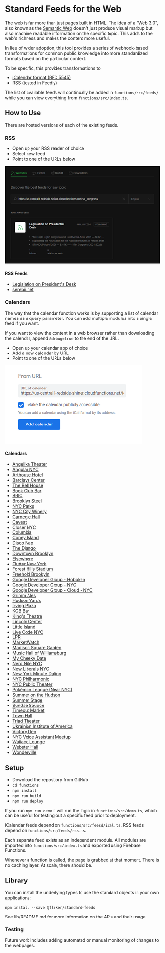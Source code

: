 # Standard Feeds for the Web

The web is far more than just pages built in HTML. The idea of a "Web 3.0",
also known as the [Semantic Web](https://en.wikipedia.org/wiki/Semantic_Web)
doesn't just produce visual markup but also machine readable information on
the specific topic. This adds to the web's richness and makes the content
more useful.

In lieu of wider adoption, this tool provides a series of webhook-based
transformations for common public knowledge into more standardized formats
based on the particular context.

To be specific, this provides transformations to
* [iCalendar format (RFC 5545)](https://icalendar.org/RFC-Specifications/iCalendar-RFC-5545/)
* RSS (tested in Feedly)

The list of available feeds will continually be added in `functions/src/feeds/`
while you can view everything from `functions/src/index.ts`.

## How to Use

There are hosted versions of each of the existing feeds.

### RSS

* Open up your RSS reader of choice
* Select new feed
* Point to one of the URLs below

![Adding RSS feed](images/feedly-congress.png)

#### RSS Feeds

* [Legislation on President's Desk](https://us-central1-redside-shiner.cloudfunctions.net/rss_congress)
* [serebii.net](https://us-central1-redside-shiner.cloudfunctions.net/rss_serebii)

### Calendars

The way that the calendar function works is by supporting a list of calendar
names as a query parameter. You can add multiple modules into a single feed
if you want.

If you want to view the content in a web browser rather than downloading the calendar, append `&debug=true` to the end of the URL.

* Open up your calendar app of choice
* Add a new calendar by URL
* Point to one of the URLs below

![Adding Calendar](images/calendar-irving.png)

#### Calendars

* [Angelika Theater](https://us-central1-redside-shiner.cloudfunctions.net/ical_fetch?c[]=angelkia)
* [Angular NYC](https://us-central1-redside-shiner.cloudfunctions.net/ical_fetch?c[]=angularnyc)
* [Arthouse Hotel](https://us-central1-redside-shiner.cloudfunctions.net/ical_fetch?c[]=arthouse)
* [Barclays Center](https://us-central1-redside-shiner.cloudfunctions.net/ical_fetch?c[]=barclays)
* [The Bell House](https://us-central1-redside-shiner.cloudfunctions.net/ical_fetch?c[]=bellhouse)
* [Book Club Bar](https://us-central1-redside-shiner.cloudfunctions.net/ical_fetch?c[]=bookclubbar)
* [BRIC](https://us-central1-redside-shiner.cloudfunctions.net/ical_fetch?c[]=bric)
* [Brooklyn Steel](https://us-central1-redside-shiner.cloudfunctions.net/ical_fetch?c[]=brooklynsteel)
* [NYC Parks](https://us-central1-redside-shiner.cloudfunctions.net/ical_fetch?c[]=cityparks)
* [NYC City Winery](https://us-central1-redside-shiner.cloudfunctions.net/ical_fetch?c[]=citywinery)
* [Carnegie Hall](https://us-central1-redside-shiner.cloudfunctions.net/ical_fetch?c[]=carnegiehall)
* [Caveat](https://us-central1-redside-shiner.cloudfunctions.net/ical_fetch?c[]=caveat)
* [Closer NYC](https://us-central1-redside-shiner.cloudfunctions.net/ical_fetch?c[]=closer)
* [Columbia](https://us-central1-redside-shiner.cloudfunctions.net/ical_fetch?c[]=columbia)
* [Coney Island](https://us-central1-redside-shiner.cloudfunctions.net/ical_fetch?c[]=coneyisland)
* [Disco Nap](https://us-central1-redside-shiner.cloudfunctions.net/ical_fetch?c[]=disconap)
* [The Django](https://us-central1-redside-shiner.cloudfunctions.net/ical_fetch?c[]=django)
* [Downtown Brooklyn](https://us-central1-redside-shiner.cloudfunctions.net/ical_fetch?c[]=downtownbrooklyn)
* [Elsewhere](https://us-central1-redside-shiner.cloudfunctions.net/ical_fetch?c[]=elsewhere)
* [Flutter New York](https://us-central1-redside-shiner.cloudfunctions.net/ical_fetch?c[]=flutternyc)
* [Forest Hills Stadium](https://us-central1-redside-shiner.cloudfunctions.net/ical_fetch?c[]=foresthills)
* [Freehold Brookyln](https://us-central1-redside-shiner.cloudfunctions.net/ical_fetch?c[]=freehold)
* [Google Developer Group - Hoboken](https://us-central1-redside-shiner.cloudfunctions.net/ical_fetch?c[]=gdghoboken)
* [Google Developer Group - NYC](https://us-central1-redside-shiner.cloudfunctions.net/ical_fetch?c[]=gdgnyc)
* [Google Developer Group - Cloud - NYC](https://us-central1-redside-shiner.cloudfunctions.net/ical_fetch?c[]=gdgcloudnyc)
* [Grimm Ales](https://us-central1-redside-shiner.cloudfunctions.net/ical_fetch?c[]=grimmales)
* [Hudson Yards](https://us-central1-redside-shiner.cloudfunctions.net/ical_fetch?c[]=hudsonyards)
* [Irving Plaza](https://us-central1-redside-shiner.cloudfunctions.net/ical_fetch?c[]=irvingplaza)
* [KGB Bar](https://us-central1-redside-shiner.cloudfunctions.net/ical_fetch?c[]=kgbbar)
* [King's Theatre](https://us-central1-redside-shiner.cloudfunctions.net/ical_fetch?c[]=kingstheatre)
* [Lincoln Center](https://us-central1-redside-shiner.cloudfunctions.net/ical_fetch?c[]=lincolncenter)
* [Little Island](https://us-central1-redside-shiner.cloudfunctions.net/ical_fetch?c[]=littleisland)
* [Live Code NYC](https://us-central1-redside-shiner.cloudfunctions.net/ical_fetch?c[]=livecode)
* [LPR](https://us-central1-redside-shiner.cloudfunctions.net/ical_fetch?c[]=lpr)
* [MarketWatch](https://us-central1-redside-shiner.cloudfunctions.net/ical_fetch?c[]=marketwatch)
* [Madison Square Garden](https://us-central1-redside-shiner.cloudfunctions.net/ical_fetch?c[]=msg)
* [Music Hall of Williamsburg](https://us-central1-redside-shiner.cloudfunctions.net/ical_fetch?c[]=musichallwilliamsburg)
* [My Cheeky Date](https://us-central1-redside-shiner.cloudfunctions.net/ical_fetch?c[]=mycheekydate)
* [Nerd Nite NYC](https://us-central1-redside-shiner.cloudfunctions.net/ical_fetch?c[]=nerdnite)
* [New Liberals NYC](https://us-central1-redside-shiner.cloudfunctions.net/ical_fetch?c[]=newliberalsnyc)
* [New York Minute Dating](https://us-central1-redside-shiner.cloudfunctions.net/ical_fetch?c[]=nyminute)
* [NYC Philharmonic](https://us-central1-redside-shiner.cloudfunctions.net/ical_fetch?c[]=philharmonic)
* [NYC Public Theater](https://us-central1-redside-shiner.cloudfunctions.net/ical_fetch?c[]=publictheater)
* [Pokémon League (Near NYC)](https://us-central1-redside-shiner.cloudfunctions.net/ical_fetch?c[]=pokemonleague)
* [Summer on the Hudson](https://us-central1-redside-shiner.cloudfunctions.net/ical_fetch?c[]=summerhudson)
* [Summer Stage](https://us-central1-redside-shiner.cloudfunctions.net/ical_fetch?c[]=summerstage)
* [Sundae Sauuce](https://us-central1-redside-shiner.cloudfunctions.net/ical_fetch?c[]=sundaesauuce)
* [Timeout Market](https://us-central1-redside-shiner.cloudfunctions.net/ical_fetch?c[]=timeoutmarket)
* [Town Hall](https://us-central1-redside-shiner.cloudfunctions.net/ical_fetch?c[]=townhall)
* [Triad Theater](https://us-central1-redside-shiner.cloudfunctions.net/ical_fetch?c[]=triadtheater)
* [Ukrainian Institute of America](https://us-central1-redside-shiner.cloudfunctions.net/ical_fetch?c[]=ukraineinstitute)
* [Victory Den](https://us-central1-redside-shiner.cloudfunctions.net/ical_fetch?c[]=victoryden)
* [NYC Voice Assistant Meetup](https://us-central1-redside-shiner.cloudfunctions.net/ical_fetch?c[]=voicenyc)
* [Wallace Lounge](https://us-central1-redside-shiner.cloudfunctions.net/ical_fetch?c[]=wallacelounge)
* [Webster Hall](https://us-central1-redside-shiner.cloudfunctions.net/ical_fetch?c[]=websterhall)
* [Wonderville](https://us-central1-redside-shiner.cloudfunctions.net/ical_fetch?c[]=wonderville)

## Setup

* Download the repostiory from GitHub
* `cd functions`
* `npm install`
* `npm run build`
* `npm run deploy`

If you run `npm run demo` it will run the logic in `functions/src/demo.ts`,
which can be useful for testing out a specific feed prior to deployment.

iCalendar feeds depend on `functions/src/feesd/ical.ts`.
RSS feeds depend on `functions/src/feeds/rss.ts`.

Each separate feed exists as an independent module. All modules are imported into `functions/src/index.ts` and exported using Firebase Functions.

Whenever a function is called, the page is grabbed at that moment. There is no caching layer. At scale, there should be.

## Library

You can install the underlying types to use the standard objects in your own
applications:

```
npm install --save @fleker/standard-feeds
```

See lib/README.md for more information on the APIs and their usage.

### Testing

Future work includes adding automated or manual monitoring of changes to
the webpages.
